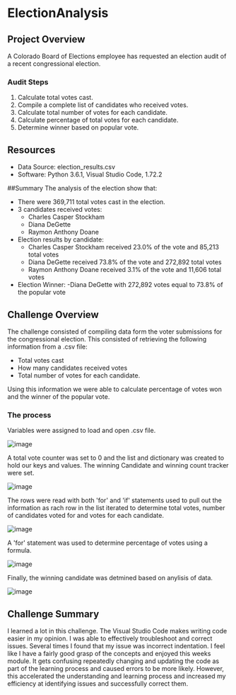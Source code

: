 # ElectionAnalysis

## Project Overview
A Colorado Board of Elections employee has requested an election audit of a recent congressional election. 

### Audit Steps
1. Calculate total votes cast. 
2. Compile a complete list of candidates who received votes. 
3. Calculate total number of votes for each candidate. 
4. Calculate percentage of total votes for each candidate. 
5. Determine winner based on popular vote. 

## Resources
 - Data Source: election_results.csv
 - Software: Python 3.6.1, Visual Studio Code, 1.72.2

##Summary
The analysis of the election show that: 
 - There were 369,711 total votes cast in the election. 
 - 3 candidates received votes: 
      - Charles Casper Stockham
      - Diana DeGette
      - Raymon Anthony Doane
 - Election results by candidate: 
      - Charles Casper Stockham received 23.0% of the vote and 85,213 total votes
      - Diana DeGette received 73.8% of the vote and 272,892 total votes
      - Raymon Anthony Doane received 3.1% of the vote and 11,606 total votes
  - Election Winner: 
      -Diana DeGette with 272,892 votes equal to 73.8% of the popular vote

## Challenge Overview
The challenge consisted of compiling data form the voter submissions for the congressional election. This consisted of retrieving the following information from a .csv file:
  - Total votes cast
  - How many candidates received votes
  - Total number of votes for each candidate. 
  
Using this information we were able to calculate percentage of votes won and the winner of the popular vote. 

### The process
Variables were assigned to load and open .csv file. 

![image](https://user-images.githubusercontent.com/114044192/196839495-98d5c3bc-eff8-40dc-b308-c541c87a6f91.png)

A total vote counter was set to 0 and the list and dictionary was created to hold our keys and values. The winning Candidate and winning count tracker were set.

![image](https://user-images.githubusercontent.com/114044192/196839933-186bbda2-0ec6-4859-9f09-0d3c4bb58571.png)

The rows were read with both 'for' and 'if' statements used to pull out the information as rach row in the list iterated to determine total votes, number of candidates voted for and votes for each candidate.

![image](https://user-images.githubusercontent.com/114044192/196840326-807bab93-4915-47b8-a61c-99c27ea5b549.png)

A 'for' statement was used to determine percentage of votes using a formula. 

![image](https://user-images.githubusercontent.com/114044192/196840648-cd09e334-29c0-4ab5-a6aa-34119facc667.png)

Finally, the winning candidate was detmined based on anylisis of data. 

![image](https://user-images.githubusercontent.com/114044192/196840944-832fdeb9-fd59-472e-aa58-648adf02b156.png)

## Challenge Summary
I learned a lot in this challenge. The Visual Studio Code makes writing code easier in my opinion. I was able to effectively troubleshoot and correct issues. Several times I found that my issue was incorrect indentation. I feel like I have a fairly good grasp of the concepts and enjoyed this weeks module. It gets confusing repeatedly changing and updating the code as part of the learning process and caused errors to be more likely. However, this accelerated the understanding and learning process and increased my efficiency at identifying issues and successfully correct them. 







  
      
